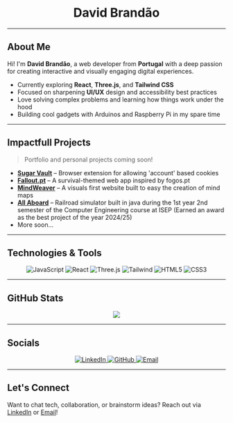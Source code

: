 <div align="center">
  <h1>David Brandão</h1>
</div>

---

## About Me

Hi! I'm **David Brandão**, a web developer from **Portugal** with a deep passion for creating interactive and visually engaging digital experiences.

-  Currently exploring **React**, **Three.js**, and **Tailwind CSS**
-  Focused on sharpening **UI/UX** design and accessibility best practices
-  Love solving complex problems and learning how things work under the hood
-  Building cool gadgets with Arduinos and Raspberry Pi in my spare time

---

## Impactfull Projects

>  Portfolio and personal projects coming soon!

- [**Sugar Vault**](https://github.com/david-s-brandao/sugarvault) – Browser extension for allowing 'account' based cookies  
- [**Fallout.pt**](https://github.com/david-s-brandao/fallout.pt) – A survival-themed web app inspired by fogos.pt
- [**MindWeaver**](https://github.com/david-s-brandao/mindweaver) – A visuals first website built to easy the creation of mind maps
- [**All Aboard**](https://github.com/david-s-brandao/all-aboard) – Railroad simulator built in java during the 1st year 2nd semester of the Computer Engineering course at ISEP (Earned an award as the best project of the year 2024/25)
- More soon...

---

##  Technologies & Tools

<div align="center">
  <img src="https://img.shields.io/badge/JavaScript-%23323330.svg?style=for-the-badge&logo=javascript&logoColor=%23F7DF1E" alt="JavaScript">
  <img src="https://img.shields.io/badge/React-%2320232a.svg?style=for-the-badge&logo=react&logoColor=%2361DAFB" alt="React">
  <img src="https://img.shields.io/badge/Three.js-000000?style=for-the-badge&logo=three.js&logoColor=white" alt="Three.js">
  <img src="https://img.shields.io/badge/Tailwind_CSS-38B2AC?style=for-the-badge&logo=tailwind-css&logoColor=white" alt="Tailwind">
  <img src="https://img.shields.io/badge/HTML5-%23E34F26.svg?style=for-the-badge&logo=html5&logoColor=white" alt="HTML5">
  <img src="https://img.shields.io/badge/CSS3-%231572B6.svg?style=for-the-badge&logo=css3&logoColor=white" alt="CSS3">
</div>

---


## GitHub Stats

<div align="center">
  <img src="https://github-readme-stats.vercel.app/api?username=david-s-brandao&show_icons=true&theme=transparent" />
  
</div>

---
##  Socials

<div align="center">
  <a href="https://linkedin.com/in/davidsbrandao">
    <img src="https://img.shields.io/badge/LinkedIn-%230077B5.svg?style=for-the-badge&logo=linkedin&logoColor=white" alt="LinkedIn">
  </a>
  <a href="https://github.com/david-s-brandao">
    <img src="https://img.shields.io/badge/GitHub-%23181717.svg?style=for-the-badge&logo=github&logoColor=white" alt="GitHub">
  </a>
  <a href="mailto:david.s.brandao@outlook.com">
    <img src="https://img.shields.io/badge/Email-D14836?style=for-the-badge&logo=gmail&logoColor=white" alt="Email">
  </a>
</div>

---

##  Let's Connect

Want to chat tech, collaboration, or brainstorm ideas? Reach out via [LinkedIn](https://linkedin.com/in/davidsbrandao) or [Email](mailto:david.s.brandao@outlook.com)!

